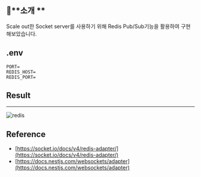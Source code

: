 

## 📒**소개 **

Scale out한 Socket server를 사용하기 위해 Redis Pub/Sub기능을 활용하여 구현해보았습니다.








## .env
```
PORT=
REDIS_HOST=
REDIS_PORT=
```




## Result
---





![redis](https://github.com/zxver1000/socketio-redis-adapter/assets/78923992/2edd6892-372d-488a-8294-774eb10c7f59)







## Reference
- [https://socket.io/docs/v4/redis-adapter/](https://socket.io/docs/v4/redis-adapter/)
- [https://docs.nestjs.com/websockets/adapter](https://docs.nestjs.com/websockets/adapter)
